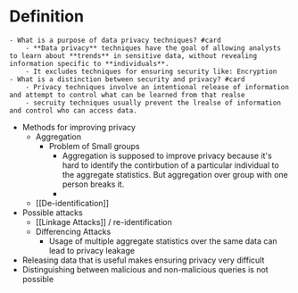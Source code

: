 # Definition
	- What is a purpose of data privacy techniques? #card
		- **Data privacy** techniques have the goal of allowing analysts to learn about **trends** in sensitive data, without revealing information specific to **individuals**.
		- It excludes techniques for ensuring security like: Encryption
	- What is a distinction between security and privacy? #card
		- Privacy techniques involve an intentional release of information and attempt to control what can be learned from that realse
		- secruity techniques usually prevent the lrealse of information and control who can access data.
- Methods for improving privacy
	- Aggregation
		- Problem of Small groups
			- Aggregation is supposed to improve privacy because it's hard to identify the contirbution of a particular individual to the aggregate statistics. But aggregation over group with one person breaks it.
			-
	- [[De-identification]]
- Possible attacks
	- [[Linkage Attacks]] / re-identification
	- Differencing Attacks
		- Usage of multiple aggregate statistics over the same data can lead to privacy leakage
- Releasing data that is useful makes ensuring privacy very difficult
- Distinguishing between malicious and non-malicious queries is not possible